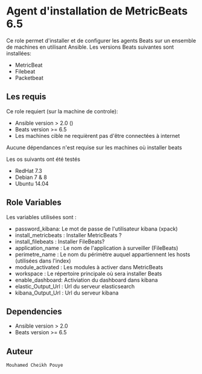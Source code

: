 Agent d'installation de MetricBeats 6.5
=========

Ce role permet d'installer et de configurer les agents Beats sur un ensemble de machines en utilisant Ansible.
Les versions Beats suivantes sont installées:

- MetricBeat
- Filebeat
- Packetbeat

Les requis
------------

Ce role requiert (sur la machine de controle):

- Ansible version > 2.0 ()
- Beats version >= 6.5
- Les machines cible ne requièrent pas d'être connectées à internet

Aucune dépendances n'est requise sur les machines où installer beats

Les os suivants ont été testés

- RedHat 7.3
- Debian 7 & 8
- Ubuntu 14.04


Role Variables
--------------

Les variables utilisées sont :

- password_kibana: Le mot de passe de l'utilisateur kibana (xpack)
- install_metricbeats : Installer MetricBeats ?
- install_filebeats : Installer FileBeats?
- application_name : Le nom de l'application à surveiller (FileBeats)
- perimetre_name : Le nom du périmètre auquel appartiennent les hosts (utilisées dans l'index)
- module_activated : Les modules à activer dans MetricBeats
- workspace : Le répertoire principale où sera installer Beats
- enable_dashboard: Activiation du dashboard dans kibana
- elastic_Output_Url : Url du serveur elasticsearch
- kibana_Output_Url : Url du serveur kibana


Dependencies
------------

- Ansible version > 2.0
- Beats version >= 6.5

Auteur
--------
`Mouhamed Cheikh Pouye`

